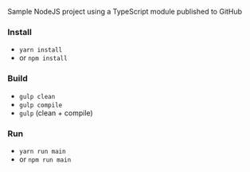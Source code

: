 Sample NodeJS project using a TypeScript module published to GitHub

### Install
* `yarn install` 
* or `npm install`

### Build
* `gulp clean`
* `gulp compile`
* `gulp` (clean + compile)

### Run
* `yarn run main`
* or `npm run main`